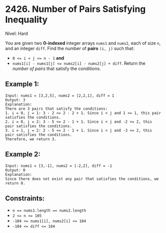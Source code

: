 # 2426. Number of Pairs Satisfying Inequality
Nível: Hard

You are given two **0-indexed** integer arrays ```nums1``` and ```nums2```, each of size ```n```, and an integer ```diff```. Find the number of **pairs** ```(i, j)``` such that:

* ```0 <= i < j <= n - 1``` **and**
* ```nums1[i] - nums1[j] <= nums2[i] - nums2[j] + diff```.
Return the *number of pairs* that satisfy the conditions.



## Example 1:
```
Input: nums1 = [3,2,5], nums2 = [2,2,1], diff = 1
Output: 3
Explanation:
There are 3 pairs that satisfy the conditions:
1. i = 0, j = 1: 3 - 2 <= 2 - 2 + 1. Since i < j and 1 <= 1, this pair satisfies the conditions.
2. i = 0, j = 2: 3 - 5 <= 2 - 1 + 1. Since i < j and -2 <= 2, this pair satisfies the conditions.
3. i = 1, j = 2: 2 - 5 <= 2 - 1 + 1. Since i < j and -3 <= 2, this pair satisfies the conditions.
Therefore, we return 3.
```

## Example 2:
```
Input: nums1 = [3,-1], nums2 = [-2,2], diff = -1
Output: 0
Explanation:
Since there does not exist any pair that satisfies the conditions, we return 0.
```

## Constraints:
* ```n == nums1.length == nums2.length```
* ```2 <= n <= 105```
* ```-104 <= nums1[i], nums2[i] <= 104```
* ```-104 <= diff <= 104```
